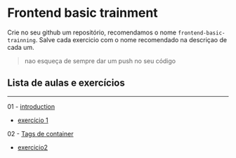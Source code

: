 # Frontend basic trainment


Crie no seu github um repositório, recomendamos o nome `frontend-basic-trainning`.
Salve cada exercicio com o nome recomendado na descriçao de cada um. 

> nao esqueça de sempre dar um push no seu código

## Lista de aulas e exercícios
---

01 - [introduction](introduction.md)
  - [exercício 1](exercicios/intro.md)

02 - [Tags de container](block-tags.md)
  - [exercicio2](exercicios/block-tags.md)
